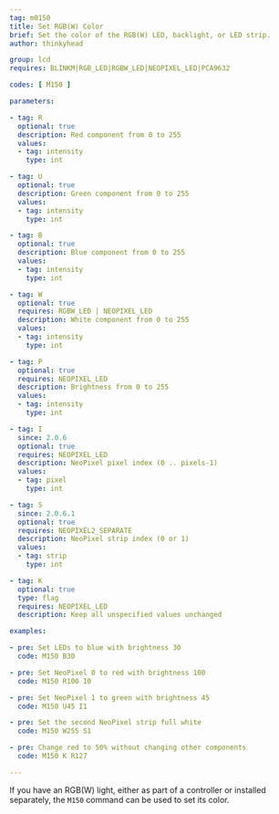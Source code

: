 ```yaml
---
tag: m0150
title: Set RGB(W) Color
brief: Set the color of the RGB(W) LED, backlight, or LED strip.
author: thinkyhead

group: lcd
requires: BLINKM|RGB_LED|RGBW_LED|NEOPIXEL_LED|PCA9632

codes: [ M150 ]

parameters:

- tag: R
  optional: true
  description: Red component from 0 to 255
  values:
  - tag: intensity
    type: int

- tag: U
  optional: true
  description: Green component from 0 to 255
  values:
  - tag: intensity
    type: int

- tag: B
  optional: true
  description: Blue component from 0 to 255
  values:
  - tag: intensity
    type: int

- tag: W
  optional: true
  requires: RGBW_LED | NEOPIXEL_LED
  description: White component from 0 to 255
  values:
  - tag: intensity
    type: int

- tag: P
  optional: true
  requires: NEOPIXEL_LED
  description: Brightness from 0 to 255
  values:
  - tag: intensity
    type: int

- tag: I
  since: 2.0.6
  optional: true
  requires: NEOPIXEL_LED
  description: NeoPixel pixel index (0 .. pixels-1)
  values:
  - tag: pixel
    type: int

- tag: S
  since: 2.0.6.1
  optional: true
  requires: NEOPIXEL2_SEPARATE
  description: NeoPixel strip index (0 or 1)
  values:
  - tag: strip
    type: int

- tag: K
  optional: true
  type: flag
  requires: NEOPIXEL_LED
  description: Keep all unspecified values unchanged

examples:

- pre: Set LEDs to blue with brightness 30
  code: M150 B30

- pre: Set NeoPixel 0 to red with brightness 100
  code: M150 R100 I0

- pre: Set NeoPixel 1 to green with brightness 45
  code: M150 U45 I1

- pre: Set the second NeoPixel strip full white
  code: M150 W255 S1

- pre: Change red to 50% without changing other components
  code: M150 K R127

---
```


If you have an RGB(W) light, either as part of a controller or installed separately, the `M150` command can be used to set its color.
